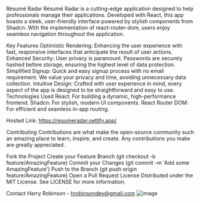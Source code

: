 Résumé Radar
Résumé Radar is a cutting-edge application designed to help professionals manage their applications. Developed with React, this app boasts a sleek, user-friendly interface powered by stylish components from Shadcn. With the implementation of react-router-dom, users enjoy seamless navigation throughout the application.

Key Features
Optimistic Rendering: Enhancing the user experience with fast, responsive interfaces that anticipate the result of user actions.
Enhanced Security: User privacy is paramount. Passwords are securely hashed before storage, ensuring the highest level of data protection.
Simplified Signup: Quick and easy signup process with no email requirement. We value your privacy and time, avoiding unnecessary data collection.
Intuitive Design: Crafted with user experience in mind, every aspect of the app is designed to be straightforward and easy to use.
Technologies Used
React: For building a dynamic, high-performance frontend.
Shadcn: For stylish, modern UI components.
React Router DOM: For efficient and seamless in-app routing.


Hosted Link: https://resumeradar.netlify.app/

Contributing
Contributions are what make the open-source community such an amazing place to learn, inspire, and create. Any contributions you make are greatly appreciated.

Fork the Project
Create your Feature Branch (git checkout -b feature/AmazingFeature)
Commit your Changes (git commit -m 'Add some AmazingFeature')
Push to the Branch (git push origin feature/AmazingFeature)
Open a Pull Request
License
Distributed under the MIT License. See LICENSE for more information.

Contact
Harry Robinson - hrobinsondev@gmail.com
![image](https://github.com/Hazbob/FE-application-tracker/assets/127695266/841861e5-525b-407d-83c2-6ee82cf3996c)
